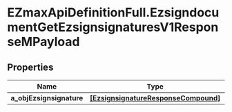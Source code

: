 # EZmaxApiDefinitionFull.EzsigndocumentGetEzsignsignaturesV1ResponseMPayload

## Properties

Name | Type | Description | Notes
------------ | ------------- | ------------- | -------------
**a_objEzsignsignature** | [**[EzsignsignatureResponseCompound]**](EzsignsignatureResponseCompound.md) |  | 


